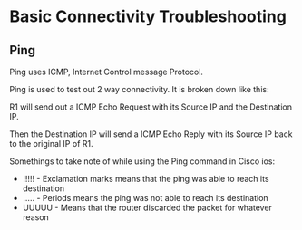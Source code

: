 # Basic Connectivity Troubleshooting

## Ping
Ping uses ICMP, Internet Control message Protocol.

Ping is used to test out 2 way connectivity. It is broken down like this:

R1 will send out a ICMP Echo Request with its Source IP and the Destination IP.

Then the Destination IP will send a ICMP Echo Reply with its Source IP back to the original IP of R1.

Somethings to take note of while using the Ping command in Cisco ios:
- !!!!! - Exclamation marks means that the ping was able to reach its destination
- ..... - Periods means the ping was not able to reach its destination
- UUUUU - Means that the router discarded the packet for whatever reason
